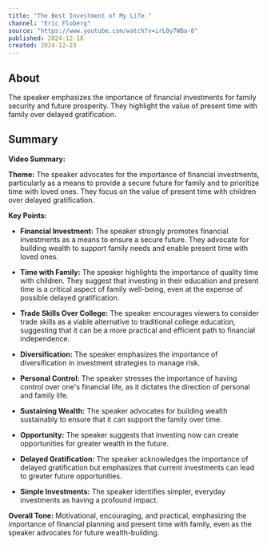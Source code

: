 ```yaml
---
title: "The Best Investment of My Life."
channel: "Eric Floberg"
source: "https://www.youtube.com/watch?v=irL0y7WBa-8"
published: 2024-12-18
created: 2024-12-23
---
```

## About
The speaker emphasizes the importance of financial investments for family security and future prosperity.  They highlight the value of present time with family over delayed gratification.
## Summary
**Video Summary:**

**Theme:** The speaker advocates for the importance of financial investments, particularly as a means to provide a secure future for family and to prioritize time with loved ones.  They focus on the value of present time with children over delayed gratification.

**Key Points:**

* **Financial Investment:** The speaker strongly promotes financial investments as a means to ensure a secure future. They advocate for building wealth to support family needs and enable present time with loved ones.

* **Time with Family:** The speaker highlights the importance of quality time with children. They suggest that investing in their education and present time is a critical aspect of family well-being, even at the expense of possible delayed gratification.

* **Trade Skills Over College:** The speaker encourages viewers to consider trade skills as a viable alternative to traditional college education, suggesting that it can be a more practical and efficient path to financial independence.

* **Diversification:** The speaker emphasizes the importance of diversification in investment strategies to manage risk.

* **Personal Control:** The speaker stresses the importance of having control over one's financial life, as it dictates the direction of personal and family life.

* **Sustaining Wealth:** The speaker advocates for building wealth sustainably to ensure that it can support the family over time.

* **Opportunity:** The speaker suggests that investing now can create opportunities for greater wealth in the future.

* **Delayed Gratification:** The speaker acknowledges the importance of delayed gratification but emphasizes that current investments can lead to greater future opportunities.

* **Simple Investments:**  The speaker identifies simpler, everyday investments as having a profound impact. 

**Overall Tone:** Motivational, encouraging, and practical, emphasizing the importance of financial planning and present time with family, even as the speaker advocates for future wealth-building.